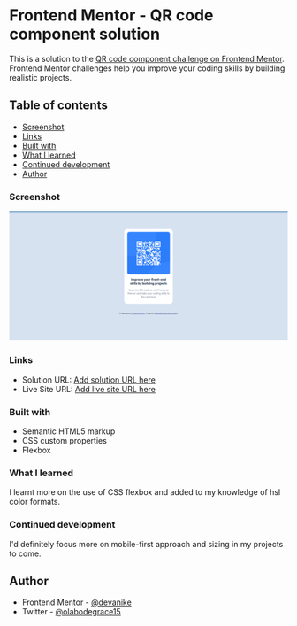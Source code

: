 # Frontend Mentor - QR code component solution

This is a solution to the [QR code component challenge on Frontend Mentor](https://www.frontendmentor.io/challenges/qr-code-component-iux_sIO_H). Frontend Mentor challenges help you improve your coding skills by building realistic projects. 

## Table of contents

  - [Screenshot](#screenshot)
  - [Links](#links)
  - [Built with](#built-with)
  - [What I learned](#what-i-learned)
  - [Continued development](#continued-development)
- [Author](#author)

### Screenshot

![](/QR%20code.png)

### Links

- Solution URL: [Add solution URL here](https://github.com/devanike/QR-Code-Component.com)
- Live Site URL: [Add live site URL here](https://github.com/devanike/QR-Code-Component.com)

### Built with

- Semantic HTML5 markup
- CSS custom properties
- Flexbox

### What I learned

I learnt more on the use of CSS flexbox and added to my knowledge of hsl color formats.

### Continued development

I'd definitely focus more on mobile-first approach and sizing in my projects to come.

## Author

- Frontend Mentor - [@devanike](https://www.frontendmentor.io/profile/yourusername)
- Twitter - [@olabodegrace15](https://www.twitter.com/yourusername)


